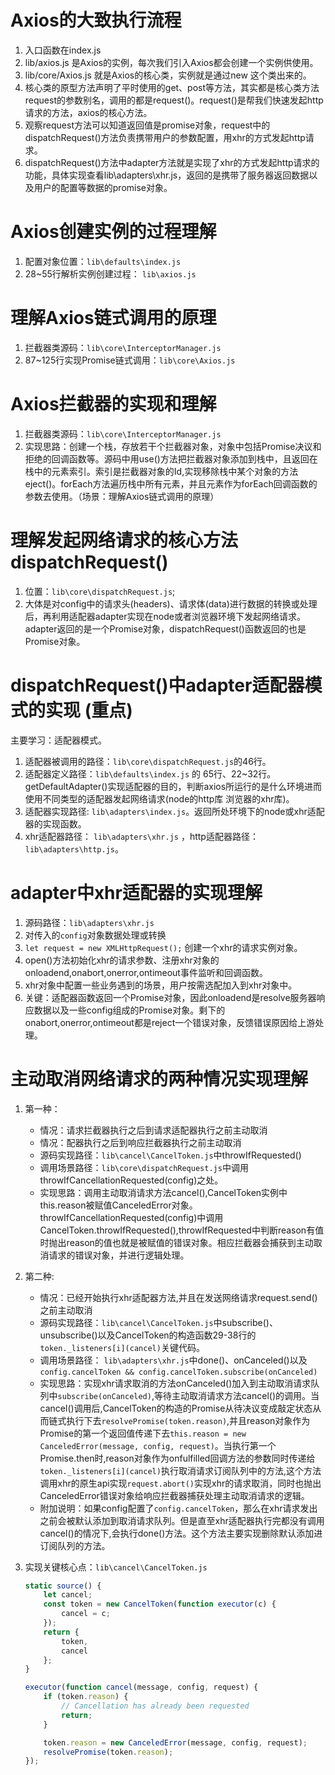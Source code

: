 # Axios的大致执行流程
1. 入口函数在index.js 
2. lib/axios.js 是Axios的实例，每次我们引入Axios都会创建一个实例供使用。
3. lib/core/Axios.js 就是Axios的核心类，实例就是通过new 这个类出来的。
4. 核心类的原型方法声明了平时使用的get、post等方法，其实都是核心类方法request的参数别名，调用的都是request()。request()是帮我们快速发起http请求的方法，axios的核心方法。
5. 观察request方法可以知道返回值是promise对象，request中的dispatchRequest()方法负责携带用户的参数配置，用xhr的方式发起http请求。
6. dispatchRequest()方法中adapter方法就是实现了xhr的方式发起http请求的功能，具体实现查看lib\adapters\xhr.js，返回的是携带了服务器返回数据以及用户的配置等数据的promise对象。
# Axios创建实例的过程理解
1. 配置对象位置：`lib\defaults\index.js`
2. 28~55行解析实例创建过程： `lib\axios.js`
# 理解Axios链式调用的原理
1. 拦截器类源码：`lib\core\InterceptorManager.js`
2. 87~125行实现Promise链式调用：`lib\core\Axios.js`
# Axios拦截器的实现和理解
1. 拦截器类源码：`lib\core\InterceptorManager.js`
2. 实现思路：创建一个栈，存放若干个拦截器对象，对象中包括Promise决议和拒绝的回调函数等。源码中用use()方法把拦截器对象添加到栈中，且返回在栈中的元素索引。索引是拦截器对象的Id,实现移除栈中某个对象的方法eject()。forEach方法遍历栈中所有元素，并且元素作为forEach回调函数的参数去使用。（场景：理解Axios链式调用的原理）
# 理解发起网络请求的核心方法dispatchRequest()
1. 位置：`lib\core\dispatchRequest.js`;
2. 大体是对config中的请求头(headers)、请求体(data)进行数据的转换或处理后，再利用适配器adapter实现在node或者浏览器环境下发起网络请求。adapter返回的是一个Promise对象，dispatchRequest()函数返回的也是Promise对象。
# dispatchRequest()中adapter适配器模式的实现 (重点)
主要学习：适配器模式。
1. 适配器被调用的路径：`lib\core\dispatchRequest.js`的46行。
2. 适配器定义路径：`lib\defaults\index.js` 的 65行、22~32行。getDefaultAdapter()实现适配器的目的，判断axios所运行的是什么环境进而使用不同类型的适配器发起网络请求(node的http库 浏览器的xhr库)。
3. 适配器实现路径: `lib\adapters\index.js`。返回所处环境下的node或xhr适配器的实现函数。
4. xhr适配器路径： `lib\adapters\xhr.js` ，http适配器路径：`lib\adapters\http.js`。
# adapter中xhr适配器的实现理解
1. 源码路径：`lib\adapters\xhr.js`
2. 对传入的`config`对象数据处理或转换
3. `let request = new XMLHttpRequest();` 创建一个xhr的请求实例对象。
4. open()方法初始化xhr的请求参数、注册xhr对象的onloadend,onabort,onerror,ontimeout事件监听和回调函数。
5. xhr对象中配置一些业务遇到的场景，用户按需选配加入到xhr对象中。
6. 关键：适配器函数返回一个Promise对象，因此onloadend是resolve服务器响应数据以及一些config组成的Promise对象。剩下的
onabort,onerror,ontimeout都是reject一个错误对象，反馈错误原因给上游处理。
# 主动取消网络请求的两种情况实现理解
1. 第一种：
    + 情况：请求拦截器执行之后到请求适配器执行之前主动取消
    + 情况：配器执行之后到响应拦截器执行之前主动取消
    + 源码实现路径：`lib\cancel\CancelToken.js`中throwIfRequested()
    + 调用场景路径：`lib\core\dispatchRequest.js`中调用throwIfCancellationRequested(config)之处。
    + 实现思路：调用主动取消请求方法cancel(),CancelToken实例中this.reason被赋值CanceledError对象。throwIfCancellationRequested(config)中调用CancelToken.throwIfRequested(),throwIfRequested中判断reason有值时抛出reason的值也就是被赋值的错误对象。相应拦截器会捕获到主动取消请求的错误对象，并进行逻辑处理。
2. 第二种:
    + 情况：已经开始执行xhr适配器方法,并且在发送网络请求request.send()之前主动取消
    + 源码实现路径：`lib\cancel\CancelToken.js`中subscribe()、unsubscribe()以及CancelToken的构造函数29-38行的`token._listeners[i](cancel)`关键代码。
    + 调用场景路径： `lib\adapters\xhr.js`中done()、onCanceled()以及`config.cancelToken && config.cancelToken.subscribe(onCanceled)`
    + 实现思路：实现xhr请求取消的方法onCanceled()加入到主动取消请求队列中`subscribe(onCanceled)`,等待主动取消请求方法cancel()的调用。当cancel()调用后,CancelToken的构造的Promise从待决议变成敲定状态从而链式执行下去`resolvePromise(token.reason)`,并且reason对象作为Promise的第一个返回值传递下去`this.reason = new CanceledError(message, config, request)`。当执行第一个Promise.then时,reason对象作为onfulfilled回调方法的参数同时传递给`token._listeners[i](cancel)`执行取消请求订阅队列中的方法,这个方法调用xhr的原生api实现`request.abort()`实现xhr的请求取消，同时也抛出CanceledError错误对象给响应拦截器捕获处理主动取消请求的逻辑。
    + 附加说明：如果config配置了`config.cancelToken`，那么在xhr请求发出之前会被默认添加到取消请求队列。但是直至xhr适配器执行完都没有调用cancel()的情况下,会执行done()方法。这个方法主要实现删除默认添加进订阅队列的方法。
3. 实现关键核心点：`lib\cancel\CancelToken.js`
    ```javascript
    static source() {
        let cancel;
        const token = new CancelToken(function executor(c) {
            cancel = c;
        });
        return {
            token,
            cancel
        };
    }
    ```

    ```javascript 
    executor(function cancel(message, config, request) {
        if (token.reason) {
            // Cancellation has already been requested
            return;
        }

        token.reason = new CanceledError(message, config, request);
        resolvePromise(token.reason);
    });
    ```
    